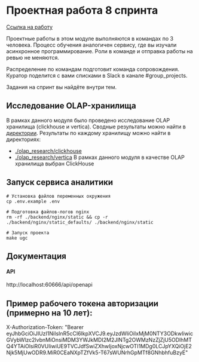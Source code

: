 # Проектная работа 8 спринта

[Ссылка на работу](https://github.com/xh4vm/ugc)

Проектные работы в этом модуле выполняются в командах по 3 человека. Процесс обучения аналогичен сервису, где вы изучали асинхронное программирование. Роли в команде и отправка работы на ревью не меняются.

Распределение по командам подготовит команда сопровождения. Куратор поделится с вами списками в Slack в канале #group_projects.

Задания на спринт вы найдёте внутри тем.

## Исследование OLAP-хранилища
В рамках данного модуля было проведено исследование OLAP хранилища (clickhouse и vertica). Сводные результаты можно найти в [директории](https://github.com/xh4vm/ugc/tree/main/olap_research). Результаты по каждому хранилищу можно найти в директориях:
- [./olap_research/clickhouse](https://github.com/xh4vm/ugc/tree/main/olap_research/clickhouse)
- [./olap_research/vertica](https://github.com/xh4vm/ugc/tree/main/olap_research/vertica)
В рамках данного модуля в качестве OLAP хранилища выбран ClickHouse

## Запуск сервиса аналитики
```
# Установка файлов переменных окружения
cp .env.example .env 

# Подготовка файлов-логов nginx
rm -rf ./backend/nginx/static && cp -r ./backend/nginx/static_defaults/ ./backend/nginx/static

# Запуск проекта
make ugc
```

## Документация
#### API
http://localhost:60666/api/openapi

## Пример рабочего токена авторизации (примерно на 10 лет): 
X-Authorization-Token: "Bearer eyJhbGciOiJIUzI1NiIsInR5cCI6IkpXVCJ9.eyJzdWIiOiIxMjM0NTY3ODkwIiwicGVybWlzc2lvbnMiOnsiMDM3YWJkMDI2M2JlNTg2OWMzNzZjZjU5ODlhMTQ4YTAiOlsiR0VUIiwiUE9TVCJdfSwiZXhwIjoxNjcwOTI1MDg0LCJpYXQiOjE2Njk5MjUwODR9.MiR0CEaNXpTZfVk5-T67sWUNrhGpMTf8GNhbhfuBzyE"

